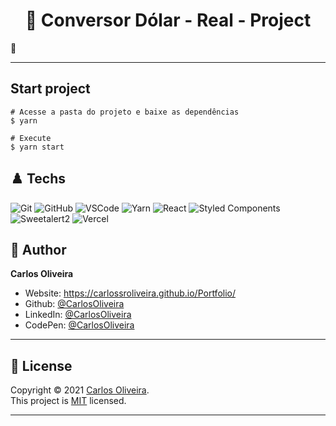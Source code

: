 <h1 align="center"> 🏴󠁧󠁢󠁥󠁮󠁧󠁿 Conversor Dólar - Real - Project</h1>

🖤 <br />

---

## Start project

    # Acesse a pasta do projeto e baixe as dependências
    $ yarn

    # Execute
    $ yarn start

## ♟️ Techs

![Git](https://img.shields.io/badge/-Git-F05032?style=flat-square&logo=git&logoColor=white)
![GitHub](https://img.shields.io/badge/-GitHub-212121?style=flat-square&logo=GitHub&logoColor=white)
![VSCode](https://img.shields.io/badge/-VSCode-0085D1?style=flat-square&logo=visual-studio-code&logoColor=white)
![Yarn](https://img.shields.io/badge/-Yarn-2C8EBB?style=flat-square&logo=Yarn&logoColor=white)
![React](https://img.shields.io/badge/-React.js-45b8d8?style=flat-square&logo=react&logoColor=white)
![Styled Components](https://img.shields.io/badge/-Styled_Components-db7092?style=flat-square&logo=styled-components&logoColor=white)
![Sweetalert2](https://img.shields.io/badge/-Sweetalert2-db7092?style=flat-square&logo=styled-components&logoColor=white)
![Vercel](https://img.shields.io/badge/-Vercel-000000?style=flat-square&logo=vercel&logoColor=white)

## 👤 Author

**Carlos Oliveira**

- Website: https://carlossroliveira.github.io/Portfolio/
- Github: [@CarlosOliveira](https://github.com/carlossroliveira)
- LinkedIn: [@CarlosOliveira](https://www.linkedin.com/in/carlos-oliveira-ab93941a1/)
- CodePen: [@CarlosOliveira](https://codepen.io/carlosjs)

---

## 📝 License

Copyright © 2021 [Carlos Oliveira](https://github.com/carlossroliveira).<br />
This project is [MIT](https://github.com/carlossroliveira/screenboard/blob/master/LICENSE) licensed.

---
